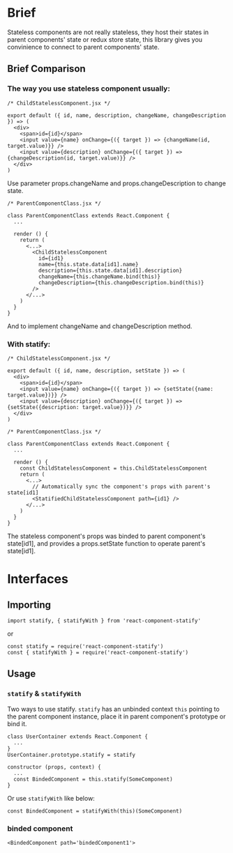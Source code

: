 # Brief
Stateless components are not really stateless, they host their states in parent components' state or redux store state, this library gives you convinience to connect to parent components' state.
## Brief Comparison
### The way you use stateless component usually:
```
/* ChildStatelessComponent.jsx */

export default ({ id, name, description, changeName, changeDescription }) => (
  <div>
    <span>id={id}</span>
    <input value={name} onChange={({ target }) => {changeName(id, target.value)}} />
    <input value={description} onChange={({ target }) => {changeDescription(id, target.value)}} />
  </div>
)
```
Use parameter props.changeName and props.changeDescription to change state.
```
/* ParentComponentClass.jsx */

class ParentComponentClass extends React.Component {
  ...

  render () {
    return (
      <...>
        <ChildStatelessComponent
          id={id1}
          name={this.state.data[id1].name}
          description={this.state.data[id1].description}
          changeName={this.changeName.bind(this)}
          changeDescription={this.changeDescription.bind(this)}
        />
      </...>
    )
  }
}
```
And to implement changeName and changeDescription method.
### With statify:
```
/* ChildStatelessComponent.jsx */

export default ({ id, name, description, setState }) => (
  <div>
    <span>id={id}</span>
    <input value={name} onChange={({ target }) => {setState({name: target.value})}} />
    <input value={description} onChange={({ target }) => {setState({description: target.value})}} />
  </div>
)

/* ParentComponentClass.jsx */

class ParentComponentClass extends React.Component {
  ...

  render () {
    const ChildStatelessComponent = this.ChildStatelessComponent
    return (
      <...>
        // Automatically sync the component's props with parent's state[id1]
        <StatifiedChildStatelessComponent path={id1} />
      </...>
    )
  }
}
```
The stateless component's props was binded to parent component's state[id1], and provides a props.setState function to operate parent's state[id1].

# Interfaces
## Importing
```
import statify, { statifyWith } from 'react-component-statify'
```
or
```
const statify = require('react-component-statify')
const { statifyWith } = require('react-component-statify')
```
## Usage
### `statify` & `statifyWith`
Two ways to use statify.
`statify` has an unbinded context `this` pointing to the parent component instance, place it in parent component's prototype or bind it.
```
class UserContainer extends React.Component {
  ...
}
UserContainer.prototype.statify = statify
```

```
constructor (props, context) {
  ...
  const BindedComponent = this.statify(SomeComponent)
}
```
Or use `statifyWith` like below:
```
const BindedComponent = statifyWith(this)(SomeComponent)
```

### binded component
```
<BindedComponent path='bindedComponent1'>